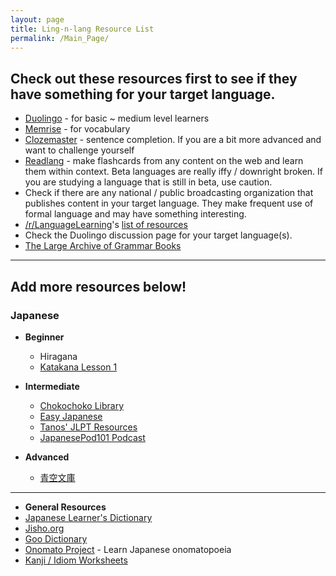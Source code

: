 ```yaml
---
layout: page
title: Ling-n-lang Resource List
permalink: /Main_Page/
---
```



## Check out these resources first to see if they have something for your target language.
* [Duolingo](https://www.duolingo.com/) - for basic ~ medium level learners  
* [Memrise](http://www.memrise.com/home/) - for vocabulary
* [Clozemaster](https://www.clozemaster.com/) - sentence completion. If you are a bit more advanced and want to challenge yourself
* [Readlang](http://readlang.com/) - make flashcards from any content on the web and learn them within context. Beta languages are really iffy / downright broken. If you are studying a language that is still in beta, use caution.
* Check if there are any national / public broadcasting organization that publishes content in your target language. They make frequent use of formal language and may have something interesting.
* [/r/LanguageLearning](https://www.reddit.com/r/languagelearning/)'s [list of resources](https://www.reddit.com/r/languagelearning/wiki/index#wiki_language-specific_resources)
* Check the Duolingo discussion page for your target language(s).
* [The Large Archive of Grammar Books](https://drive.google.com/folderview?id=0B9QDHej9UGAdd1FKYkc1aFkwWDQ&tid=0B9QDHej9UGAdcDhWVEllMzJBSEk#list)

----

## Add more resources below!

### Japanese
  * **Beginner**
    * Hiragana
    * [Katakana Lesson 1](http://www.eatyourkimchi.com/learning-japanese-katakana-lesson-one/)
  * **Intermediate**  
    * [Chokochoko Library](https://chokochoko.wordpress.com/the-great-library/)
    * [Easy Japanese](http://www.nhk.or.jp/lesson/)
    * [Tanos' JLPT Resources](http://www.eatyourkimchi.com/learning-japanese-katakana-lesson-one/)
    * [JapanesePod101 Podcast](https://www.youtube.com/user/japanesepod101)

  * **Advanced**  
    * [青空文庫](http://www.aozora.gr.jp/)
    
-----
  * **General Resources**
   * [Japanese Learner's Dictionary](http://dictionary.j-cat.org/EtoJ/index.php)
   * [Jisho.org](http://jisho.org/)
   * [Goo Dictionary](http://dictionary.goo.ne.jp/jn/)
   * [Onomato Project](http://onomatoproject.com/) - Learn Japanese onomatopoeia
   * [Kanji / Idiom Worksheets](http://happylilac.net/syogaku.html)

